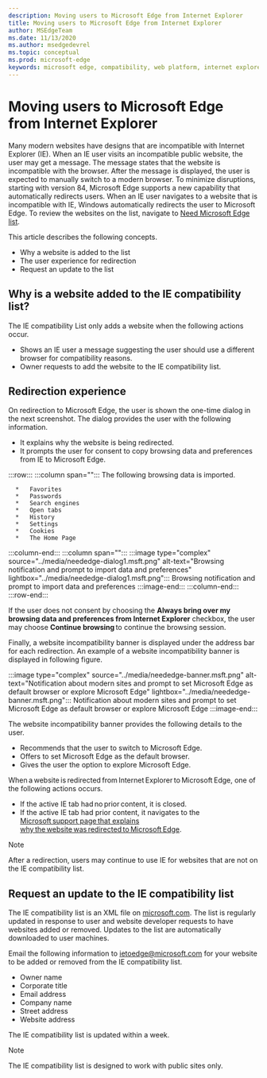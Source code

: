 ```yaml
---
description: Moving users to Microsoft Edge from Internet Explorer
title: Moving users to Microsoft Edge from Internet Explorer
author: MSEdgeTeam
ms.date: 11/13/2020
ms.author: msedgedevrel
ms.topic: conceptual
ms.prod: microsoft-edge
keywords: microsoft edge, compatibility, web platform, internet explorer
---
```

# Moving users to Microsoft Edge from Internet Explorer

Many modern websites have designs that are incompatible with Internet Explorer (IE).  When an IE user visits an incompatible public website, the user may get a message.  The message states that the website is incompatible with the browser.  After the message is displayed, the user is expected to manually switch to a modern browser.  To minimize disruptions, starting with version 84, Microsoft Edge supports a new capability that automatically redirects users.  When an IE user navigates to a website that is incompatible with IE, Windows automatically redirects the user to Microsoft Edge.  To review the websites on the list, navigate to [Need Microsoft Edge list](https://edge.microsoft.com/neededge/v1).

This article describes the following concepts.

*   Why a website is added to the list
*   The user experience for redirection
*   Request an update to the list


<!-- ====================================================================== -->
## Why is a website added to the IE compatibility list?

The IE compatibility List only adds a website when the following actions occur.

*   Shows an IE user a message suggesting the user should use a different browser for compatibility reasons.
*   Owner requests to add the website to the IE compatibility list.


<!-- ====================================================================== -->
## Redirection experience

On redirection to Microsoft Edge, the user is shown the one-time dialog in the next screenshot.  The dialog provides the user with the following information.

*   It explains why the website is being redirected.
*   It prompts the user for consent to copy browsing data and preferences from IE to Microsoft Edge.

:::row:::
   :::column span="":::
      The following browsing data is imported.

      *   Favorites
      *   Passwords
      *   Search engines
      *   Open tabs
      *   History
      *   Settings
      *   Cookies
      *   The Home Page
   :::column-end:::
   :::column span="":::
      :::image type="complex" source="../media/neededge-dialog1.msft.png" alt-text="Browsing notification and prompt to import data and preferences" lightbox="../media/neededge-dialog1.msft.png":::
         Browsing notification and prompt to import data and preferences
      :::image-end:::
   :::column-end:::
:::row-end:::

If the user does not consent by choosing the **Always bring over my browsing data and preferences from Internet Explorer** checkbox, the user may choose **Continue browsing** to continue the browsing session.

Finally, a website incompatibility banner is displayed under the address bar for each redirection.  An example of a website incompatibility banner is displayed in following figure.

:::image type="complex" source="../media/neededge-banner.msft.png" alt-text="Notification about modern sites and prompt to set Microsoft Edge as default browser or explore Microsoft Edge" lightbox="../media/neededge-banner.msft.png":::
   Notification about modern sites and prompt to set Microsoft Edge as default browser or explore Microsoft Edge
:::image-end:::

The website incompatibility banner provides the following details to the user.

*   Recommends that the user to switch to Microsoft Edge.
*   Offers to set Microsoft Edge as the default browser.
*   Gives the user the option to explore Microsoft Edge.

When a website is redirected from Internet Explorer to Microsoft Edge, one of the following actions occurs.

*   If the active IE tab had no prior content, it is closed.
*   If the active IE tab had prior content, it navigates to the [Microsoft support page that explains why the website was redirected to Microsoft Edge](https://support.microsoft.com/office/the-website-you-were-trying-to-reach-doesn-t-work-with-internet-explorer-8f5fc675-cd47-414c-9535-12821ddfc554).

> [!NOTE]
> After a redirection, users may continue to use IE for websites that are not on the IE compatibility list.


<!-- ====================================================================== -->
## Request an update to the IE compatibility list

The IE compatibility list is an XML file on [microsoft.com](https://www.microsoft.com).  The list is regularly updated in response to user and website developer requests to have websites added or removed.  Updates to the list are automatically downloaded to user machines.

Email the following information to [ietoedge@microsoft.com](mailto:ietoedge@microsoft.com) for your website to be added or removed from the IE compatibility list.

*   Owner name
*   Corporate title
*   Email address
*   Company name
*   Street address
*   Website address

The IE compatibility list is updated within a week.

> [!NOTE]
> The IE compatibility list is designed to work with public sites only.

<!-- links -->

[MailtoMicrosoftIetoedge]: mailto:ietoedge@microsoft.com "Send an email to ietoedge@microsoft.com"

[MicrosoftOfficialHome]: https://www.microsoft.com "Microsoft Official Home"

[MicrosoftEdgeNeededgeV1]:  https://edge.microsoft.com/neededge/v1 "Need Microsoft Edge list v1 xml | Microsoft Edge"

[MicrosoftSupportOfficeTheWebsiteYouWereTryingToReachDoesntWorkWithInternetExplorer]: https://support.microsoft.com/office/the-website-you-were-trying-to-reach-doesn-t-work-with-internet-explorer-8f5fc675-cd47-414c-9535-12821ddfc554 "The website you were trying to reach doesn't work with Internet Explorer | Microsoft Office Support"
